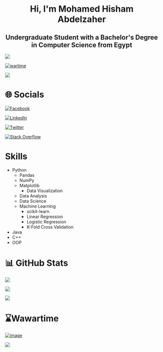 <h1 align="center">Hi, I'm Mohamed Hisham Abdelzaher</h1>
<h2 align="center">Undergraduate Student with a Bachelor's Degree in Computer Science from Egypt</h2>

[![](https://visitcount.itsvg.in/api?id=MH0386&label=Profile%20Views&color=12&icon=0&pretty=true)](https://visitcount.itsvg.in/analytics/MH0386)

[![wartime](https://wakatime.com/badge/user/e4d8d817-59ad-4a5a-8eb5-e35ff92d6626.svg)](https://wakatime.com/@MH0386)

[![](https://www.codewars.com/users/MH0386/badges/micro)](https://www.codewars.com/users/MH0386)

# 🌐 Socials

[![Facebook](https://img.shields.io/badge/Facebook-%231877F2.svg?logo=Facebook&logoColor=white)](https://facebook.com/MH0386)

[![LinkedIn](https://img.shields.io/badge/LinkedIn-%230077B5.svg?logo=linkedin&logoColor=white)](https://linkedin.com/in/MH0386)

[![Twitter](https://img.shields.io/badge/Twitter-%231DA1F2.svg?logo=Twitter&logoColor=white)](https://twitter.com/MH0386)

[![Stack Overflow](https://img.shields.io/badge/-Stackoverflow-FE7A16?logo=stack-overflow&logoColor=white)](https://stackoverflow.com/users/16603670)

# Skills 

- Python
  - Pandas
  - NumPy
  - Matplotlib
    - Data Visualization 
  - Data Analysis
  - Data Science
  - Machine Learning
    - scikit-learn
    - Linear Regression
    - Logistic Regression
    - K-Fold Cross Validation  
- Java
- C++
- OOP

# 📊 GitHub Stats

![](https://github-readme-stats.vercel.app/api?username=MH0386&theme=dark&hide_border=true&include_all_commits=true&count_private=true)

![](https://github-readme-streak-stats.herokuapp.com/?user=MH0386&theme=dark&hide_border=true)

![](https://github-readme-stats.vercel.app/api/top-langs/?username=MH0386&theme=dark&hide_border=true&include_all_commits=true&count_private=true&layout=compact)

# ⌛Wawartime

[![image](https://wakatime.com/share/@MH0386/a4a70624-a962-4d26-a403-7dba16508b33.svg)](https://wakatime.com/@MH0386)

[![](https://github-readme-stats.vercel.app/api/wakatime?username=MH0386&theme=dark&hide_border=true)](https://wakatime.com/@MH0386)
